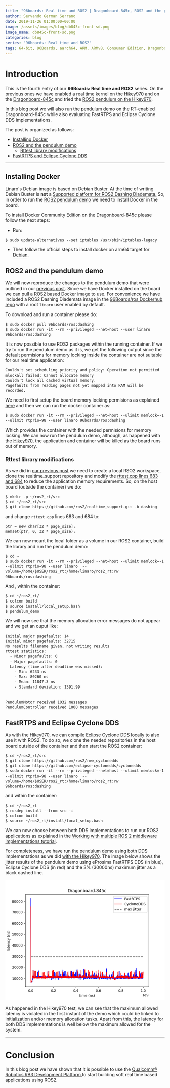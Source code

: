 ```yaml
---
title: "96boards: Real time and ROS2 | Dragonboard-845c, ROS2 and the pendulum demo"
author: Servando German Serrano
date: 2019-11-26 01:00:00+00:00
image: /assets/images/blog/db845c-front-sd.png
image_name: db845c-front-sd.png
categories: blog
series: "96boards: Real time and ROS2"
tags: 64-bit, 96Boards, aarch64, ARM, ARMv8, Consumer Edition, Dragonboard-845c, Linaro, Linux, arm64, real time, ROS2
---
```


# Introduction

This is the fourth entry of our **96Boards: Real time and ROS2** series. On the previous ones we have enabled a real time kernel on the [Hikey970](https://www.96boards.org/blog/hikey970-rt/) and on the [Dragonboard-845c](https://www.96boards.org/blog/db845-rt/) and tried the [ROS2 pendulum on the Hikey970](https://www.96boards.org/blog/hikey970-ros2/).

In this blog post we will also run the pendulum demo on the RT-enabled Dragonboard-845c while also evaluating FastRTPS and Eclipse Cyclone DDS implementations.

The post is organized as follows:
- [Installing Docker](#installing-docker)
- [ROS2 and the pendulum demo](#ros2-and-the-pendulum-demo)
  - [Rttest library modifications](#rttest-library-modifications)
- [FastRTPS and Eclipse Cyclone DDS](#fastrtps-and-eclipse-cyclone-dds)

***

## Installing Docker

Linaro's Debian image is based on Debian Buster. At the time of writing Debian Buster is **not** a [Supported platform for ROS2 Dashing Diademata.](https://index.ros.org/doc/ros2/Releases/Release-Dashing-Diademata/#id3) So, in order to run the [ROS2 pendulum demo](https://index.ros.org//doc/ros2/Tutorials/Real-Time-Programming/) we need to install Docker in the board.

To install Docker Community Edition on the Dragonboard-845c please follow the next steps:

- Run:
```
$ sudo update-alternatives --set iptables /usr/sbin/iptables-legacy
```
- Then follow the official steps to install docker on arm64 target for [Debian](https://docs.docker.com/install/linux/docker-ce/debian/).

## ROS2 and the pendulum demo

We will now reproduce the changes to the pendulum demo that were outlined in our [previous post](https://www.96boards.org/blog/hikey970-ros2/#pendulum-demo). Since we have Docker installed on the board we can pull a ROS2 based Docker image to use. For convenience we have included a ROS2 Dashing Diademata image in the [96Boards/ros Dockerhub repo](https://hub.docker.com/r/96boards/ros/tags) with a root `linaro` user enabled by default.

To download and run a container please do:
```
$ sudo docker pull 96boards/ros:dashing
$ sudo docker run -it --rm --privileged --net=host --user linaro 96boards/ros:dashing
```

It is now possible to use ROS2 packages within the running container. If we try to run the pendulum demo as it is, we get the following output since the default permisions for memory locking inside the container are not suitable for our real time application:
```
Couldn't set scheduling priority and policy: Operation not permitted
mlockall failed: Cannot allocate memory
Couldn't lock all cached virtual memory.
Pagefaults from reading pages not yet mapped into RAM will be recorded.
```

We need to first setup the board memory locking permisions as explained [here](https://index.ros.org//doc/ros2/Tutorials/Real-Time-Programming/#adjust-permissions-for-memory-locking) and then we can run the docker container as:
```
$ sudo docker run -it --rm --privileged --net=host --ulimit memlock=-1 --ulimit rtprio=98 --user linaro 96boards/ros:dashing
```
Which provides the container with the needed permisions for memory locking. We can now run the pendulum demo, although, as happened with the [Hikey970](https://www.96boards.org/blog/hikey970-ros2/#pendulum-demo), the application and container will be killed as the board runs out of memory.

### Rttest library modifications
As we did in [our previous post](https://www.96boards.org/blog/hikey970-ros2/#rttest-library) we need to create a local RSO2 workspace, clone the realtime_support repository and modify the [rttest.cpp lines 683 and 684](https://github.com/ros2/realtime_support/blob/0d39dece4479e471c35dc8387b30022a67169344/rttest/src/rttest.cpp#L683) to reduce the application memory requirements. So, on the host board (outside the container) we do:
```
$ mkdir -p ~/ros2_rt/src
$ cd ~/ros2_rt/src
$ git clone https://github.com/ros2/realtime_support.git -b dashing
```
and change `rttest.cpp` lines 683 and 684 to:
```
ptr = new char[32 * page_size];
memset(ptr, 0, 32 * page_size);
```

We can now mount the local folder as a volume in our ROS2 container, build the library and run the pendulum demo:
```
$ cd ~
$ sudo docker run -it --rm --privileged --net=host --ulimit memlock=-1 --ulimit rtprio=98 --user linaro  --volume=/home/$USER/ros2_rt:/home/linaro/ros2_rt:rw 96boards/ros:dashing
```
And , within the container:
```
$ cd ~/ros2_rt/
$ colcon build
$ source install/local_setup.bash
$ pendulum_demo
```
We will now see that the memory allocation error messages do not appear and we get an ouput like:
```
Initial major pagefaults: 14
Initial minor pagefaults: 32715
No results filename given, not writing results
rttest statistics:
  - Minor pagefaults: 0
  - Major pagefaults: 0
  Latency (time after deadline was missed):
    - Min: 6233 ns
    - Max: 80260 ns
    - Mean: 11847.3 ns
    - Standard deviation: 1391.99


PendulumMotor received 1032 messages
PendulumController received 1000 messages
```

## FastRTPS and Eclipse Cyclone DDS
As with the Hikey970, we can compile Eclipse Cyclone DDS locally to also use it with ROS2. To do so, we clone the needed repositories in the host board outside of the container and then start the ROS2 container:
```
$ cd ~/ros2_rt/src
$ git clone https://github.com/ros2/rmw_cyclonedds
$ git clone https://github.com/eclipse-cyclonedds/cyclonedds
$ sudo docker run -it --rm --privileged --net=host --ulimit memlock=-1 --ulimit rtprio=98 --user linaro  --volume=/home/$USER/ros2_rt:/home/linaro/ros2_rt:rw 96boards/ros:dashing
```
and within the container:
```
$ cd ~/ros2_rt
$ rosdep install --from src -i
$ colcon build
$ source ~/ros2_rt/install/local_setup.bash
```
We can now choose between both DDS implementations to run our ROS2 applications as explained in the [Working with multiple ROS 2 middleware implementations tutorial](https://index.ros.org/doc/ros2/Tutorials/Working-with-multiple-RMW-implementations/).

For completeness, we have run the pendulum demo using both DDS implementations as we did [with the Hikey970](https://www.96boards.org/blog/hikey970-ros2/#fastrtps-vs-eclipse-cyclone-dds-comparison). The image below shows the jitter results of the pendulum demo using eProsima FastRTPS DDS (in blue), Eclipse Cyclone DDS (in red) and the 3% (30000ns) maximum jitter as a black dashed line.

![db845_fastrtps_vs_cyclone](/assets/images/blog/db845_fastrtps_vs_cyclone.png)

As happened in the Hikey970 test, we can see that the maximum allowed latency is violated in the first instant of the demo which could be linked to initialization and/or memory allocation tasks. Apart from this, the latency for both DDS implementations is well below the maximum allowed for the system.

***

# Conclusion

In this blog post we have shown that it is possible to use the [Qualcomm® Robotics RB3 Development Platform ](https://www.96boards.org/product/rb3-platform/) to start building soft real time based applications using ROS2.
